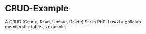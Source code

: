 # CRUD-Example
A CRUD (Create, Read, Update, Delete) Set in PHP.
I used a golfclub membership table as example.
